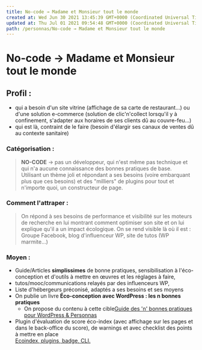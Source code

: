 ```yaml
---
title: No-code → Madame et Monsieur tout le monde
created at: Wed Jun 30 2021 13:45:39 GMT+0000 (Coordinated Universal Time)
updated at: Thu Jul 01 2021 09:54:48 GMT+0000 (Coordinated Universal Time)
path: /personnas/No-code → Madame et Monsieur tout le monde
---
```


# No-code → Madame et Monsieur tout le monde

## Profil :

- qui a besoin d'un site vitrine (affichage de sa carte de restaurant...) ou d'une solution e-commerce (solution de clic'n'collect lorsqu'il y à confinement, s'adapter aux horaires de ses clients dû au couvre-feu...)
- qui est là, contraint de le faire (besoin d'élargir ses canaux de ventes dû au contexte sanitaire)

### Catégorisation :

> **NO-CODE** → pas un développeur, qui n'est même pas technique et qui n'a aucune connaissance des bonnes pratiques de base.  
> Utilisant un thème joli et répondant a ses besoins (voire embarquant plus que ces besoins) et des "milliers" de plugins pour tout et n'importe quoi, un constructeur de page.

### Comment l'attraper :

> On répond à ses besoins de performance et visibilité sur les moteurs de recherche en lui montrant comment optimiser son site et on lui explique qu'il a un impact écologique. On se rend visible là où il est : Groupe Facebook, blog d'influenceur WP, site de tutos (WP marmite...)

### Moyen :

- Guide/Articles **simplissimes** de bonne pratiques, sensibilisation à l'éco-conception et d'outils à mettre en œuvres et les réglages à faire,
- tutos/mooc/communications relayés par des influenceurs WP,
- Liste d'hébergeurs préconisé, adaptés a ses besoins et ses moyens
- On publie un livre **Éco-conception avec WordPress : les n bonnes pratiques**
  - On propose du contenu à cette cible[Guide des 'n' bonnes pratiques pour WordPress & Personnas](/Guide%20des%20'n'%20bonnes%20pratiques%20pour%20WordPress%20&%20Personnas/Guide%20des%20'n'%20bonnes%20pratiques%20pour%20WordPress%20&%20Personnas.md)
- Plugin d'évaluation de score éco-index (avec affichage sur les pages et dans le back-office du score), de warnings et avec checklist des points à mettre en place  
  [Ecoindex, plugins, badge, CLI.](/Ecoindex,%20plugins,%20badge,%20CLI_/Ecoindex,%20plugins,%20badge,%20CLI_.md)
